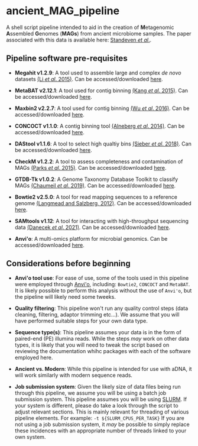 # ancient_MAG_pipeline

A shell script pipeline intended to aid in the creation of **M**etagenomic **A**ssembled **G**enomes (**MAGs**) from ancient microbiome samples. The paper associated with this data is available here: [Standeven *et al*.]().

## Pipeline software pre-requisites

- **Megahit v1.2.9**: A tool used to assemble large and complex *de novo* datasets [(Li *et al*. 2015)](https://pubmed.ncbi.nlm.nih.gov/25609793/). Can be accessed/downloaded [here](https://github.com/voutcn/megahit).

- **MetaBAT v2.12.1**: A tool used for contig binning [(Kang *et al*. 2015)](https://peerj.com/articles/1165/). Can be accessed/downloaded [here](https://bitbucket.org/berkeleylab/metabat/src/master/).

- **Maxbin2 v2.2.7**: A tool used for contig binning [(Wu *et al*. 2016)](https://academic.oup.com/bioinformatics/article/32/4/605/1744462). Can be accessed/downloaded [here](https://sourceforge.net/projects/maxbin2/).

- **CONCOCT v1.1.0**: A contig binning tool [(Alneberg *et al*. 2014)](https://www.nature.com/articles/nmeth.3103). Can be accessed/downloaded [here](https://github.com/BinPro/CONCOCT).

- **DAStool v1.1.6**: A tool to select high qualtiy bins [(Sieber *et al*. 2018)](https://www.nature.com/articles/s41564-018-0171-1). Can be accessed/downloaded [here](https://github.com/cmks/DAS_Tool).

- **CheckM v1.2.2**: A tool to assess completeness and contamination of MAGs [(Parks *et al*. 2015)](http://genome.cshlp.org/content/25/7/1043.short). Can be accessed/downloaded [here](https://github.com/Ecogenomics/CheckM).

- **GTDB-Tk v1.0.2**: A Genome Taxonomy Database Toolkit to classify MAGs [(Chaumeil *et al*. 2019)](https://academic.oup.com/bioinformatics/advance-article-abstract/doi/10.1093/bioinformatics/btz848/5626182). Can be accessed/downloaded [here](https://github.com/Ecogenomics/GTDBTk).

- **Bowtie2 v2.5.0**: A tool for read mapping sequences to a reference genome [(Langmead and Salzberg, 2012)](https://academic.oup.com/bioinformatics/article/35/3/421/5055585?login=false). Can be accessed/downloaded [here](https://github.com/BenLangmead/bowtie2).

- **SAMtools v1.12**: A tool for interacting with high-throughput sequencing data [(Danecek *et al*. 2021)](https://pubmed.ncbi.nlm.nih.gov/33590861). Can be accessed/downloaded [here](http://www.htslib.org/).

- **Anvi'o**: A multi-omics platform for microbial genomics. Can be accessed/downloaded [here](https://anvio.org/).

## Considerations before beginning

- **Anvi'o tool use**: For ease of use, some of the tools used in this pipeline were employed through [Anvi'o](https://anvio.org/), including: `Bowtie2`, `CONCOCT` and `MetaBAT`. It is likely possible to perform this analysis without the use of `Anvi'o`, but the pipeline will likely need some tweeks.

- **Quality filtering**: This pipeline won't run any quality control steps (data cleaning, filtering, adaptor trimming etc...). We assume that you will have performed suitable steps for your own data type.

- **Sequence type(s)**: This pipeline assumes your data is in the form of paired-end (PE) illumina reads. While the steps *may* work on other data types, it is likely that you will need to tweak the script based on reviewing the documentation whihc packages with each of the software employed here.

- **Ancient vs. Modern**: While this pipeline is intended for use with aDNA, it will work similarly with modern sequence reads.

- **Job submission system**: Given the likely size of data files being run through this pipeline, we assume you will be using a batch job submission system. This pipeline assumes you will be using [SLURM](https://slurm.schedmd.com/documentation.html). If your system is different, please do take a look through the script to adjust relevant sections. This is mainly relevant for threading of various pipeline elements. For example: `-t ${SLURM_CPUS_PER_TASK}` If you are not using a job submission system, it *may* be possible to simply replace these incidences with an appropriate number of threads linked to your own system.

